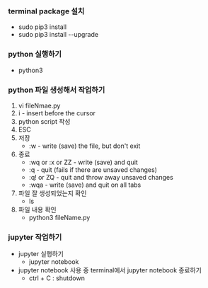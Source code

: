 ### terminal package 설치
- sudo pip3 install <package>
- sudo pip3 install <package> --upgrade

### python 실행하기
- python3

### python 파일 생성해서 작업하기
1) vi fileNmae.py
2) i - insert before the cursor
3) python script 작성
4) ESC
5) 저장
   - :w - write (save) the file, but don't exit
6) 종료
   - :wq or :x or ZZ - write (save) and quit
   - :q - quit (fails if there are unsaved changes)
   - :q! or ZQ - quit and throw away unsaved changes
   - :wqa - write (save) and quit on all tabs
7) 파일 잘 생성되었는지 확인
   - ls
8) 파일 내용 확인
   - python3 fileName.py

### jupyter 작업하기
- jupyter 실행하기
  - jupyter notebook
- jupyter notebook 사용 중 terminal에서 jupyter notebook 종료하기
  - ctrl + C : shutdown

